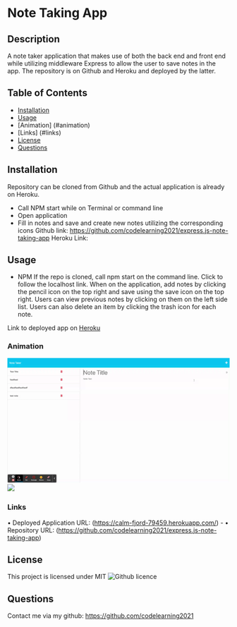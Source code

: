 # Note Taking App

## Description 
A note taker application that makes use of both the back end and front end while utilizing middleware Express to allow the user to save notes in the app. The repository is on Github and Heroku and deployed by the latter.

  ## Table of Contents
  * [Installation](#installation)
  * [Usage](#usage)
  * [Animation] (#animation)
  * [Links] (#links)
  * [License](#license)
  * [Questions](#questions)
  
  ## Installation 
  Repository can be cloned from Github and the actual application is already on Heroku.

   - Call NPM start while on Terminal or command line
   - Open application
   - Fill in notes and save and create new notes utilizing the corresponding icons
  Github link: https://github.com/codelearning2021/express.js-note-taking-app
  Heroku Link: 

  ## Usage 
  - NPM 
  If the repo is cloned, call npm start on the command line. Click to follow the localhost link. When on the application, add notes by clicking the pencil icon on the top right and save using the save icon on the top right. Users can view previous notes by clicking on them on the left side list. Users can also delete an item by clicking the trash icon for each note. <br>

  Link to deployed app on [Heroku](https://calm-fjord-79459.herokuapp.com/)

  ### Animation
  <img src="https://github.com/codelearning2021/express.js-note-taking-app/blob/main/Assets/Note%20Taker.gif">
  <img src="https://github.com/codelearning2021/express.js-note-taking-app/blob/main/Assets/localhost%20deploy.gif">

  ### Links

  • Deployed Application URL: (https://calm-fjord-79459.herokuapp.com/)
    - 
  • Repository URL: (https://github.com/codelearning2021/express.js-note-taking-app)

  ## License 
  This project is licensed under MIT
  ![Github licence](http://img.shields.io/badge/license-MIT-blue.svg)

  ## Questions
  Contact me via my github: https://github.com/codelearning2021